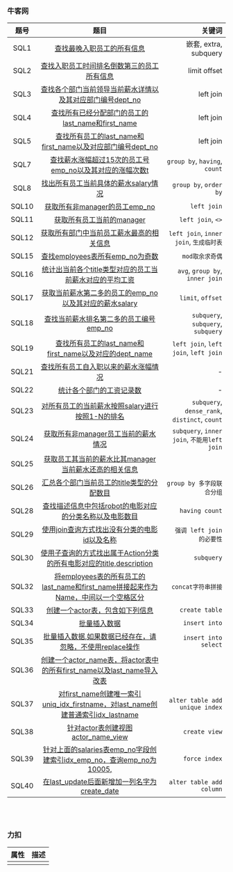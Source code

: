### 牛客网
| 题号 | 题目 | 关键词 |
| :---: | :---: | ---: |
|SQL1|[查找最晚入职员工的所有信息](../orm-examples/nowcoder/SQL1/tests.py#L10)| 嵌套, extra, subquery |
|SQL2|[查找入职员工时间排名倒数第三的员工所有信息](../orm-examples/nowcoder/SQL2/tests.py#L10)| limit offset |
|SQL3|[查找各个部门当前领导当前薪水详情以及其对应部门编号dept_no](../orm-examples/nowcoder/SQL3/tests.py#L8)| left join |
|SQL4|[查找所有已经分配部门的员工的last_name和first_name](../orm-examples/nowcoder/SQL4/README.md)| left join |
|SQL5|[查找所有员工的last_name和first_name以及对应部门编号dept_no](../orm-examples/nowcoder/SQL5/README.md)| left join |
|SQL7|[查找薪水涨幅超过15次的员工号emp_no以及其对应的涨幅次数t](../orm-examples/nowcoder/SQL7/tests.py#L10)| `group by`, `having`, `count` |
|SQL8|[找出所有员工当前具体的薪水salary情况](../orm-examples/nowcoder/SQL8/README.md)| `group by`, `order by` |
|SQL10|[获取所有非manager的员工emp_no](../orm-examples/nowcoder/SQL10/README.md)| `left join` |
|SQL11|[获取所有员工当前的manager](../orm-examples/nowcoder/SQL11/README.md)| `left join`, `<>` |
|SQL12|[获取所有部门中当前员工薪水最高的相关信息](../orm-examples/nowcoder/SQL12/README.md)| `left join`, `inner join`, `生成临时表` |
|SQL15|[查找employees表所有emp_no为奇数](../orm-examples/nowcoder/SQL15/README.md)| `mod取余求奇偶` |
|SQL16|[统计出当前各个title类型对应的员工当前薪水对应的平均工资](../orm-examples/nowcoder/SQL16/README.md)| `avg`, `group by`, `inner join` |
|SQL17|[获取当前薪水第二多的员工的emp_no以及其对应的薪水salary](../orm-examples/nowcoder/SQL17/README.md)| `limit`, `offset` |
|SQL18|[查找当前薪水排名第二多的员工编号emp_no](../orm-examples/nowcoder/SQL18/README.md)| `subquery`, `subquery`, `subquery` |
|SQL19|[查找所有员工的last_name和first_name以及对应的dept_name](../orm-examples/nowcoder/SQL19/README.md)| `left join`, `left join`, `left join` |
|SQL21|[查找所有员工自入职以来的薪水涨幅情况](../orm-examples/nowcoder/SQL21/README.md)| - |
|SQL22|[统计各个部门的工资记录数](../orm-examples/nowcoder/SQL22/README.md)| - |
|SQL23|[对所有员工的当前薪水按照salary进行按照1-N的排名](../orm-examples/nowcoder/SQL23/README.md)| `subquery`, `dense_rank`, `distinct`, `count` |
|SQL24|[获取所有非manager员工当前的薪水情况](../orm-examples/nowcoder/README.md#SQL24)| `subquery`, `inner join`, `不能用left join` |
|SQL25|[获取员工其当前的薪水比其manager当前薪水还高的相关信息](../orm-examples/nowcoder/README.md#SQL25)|  |
|SQL26|[汇总各个部门当前员工的title类型的分配数目](../orm-examples/nowcoder/README.md#SQL26)| `group by 多字段联合分组` |
|SQL28|[查找描述信息中包括robot的电影对应的分类名称以及电影数目](../orm-examples/nowcoder/README.md#SQL28)| `having count` |
|SQL29|[使用join查询方式找出没有分类的电影id以及名称](../orm-examples/nowcoder/README.md#SQL29)| `强调 left join 的必要性` |
|SQL30|[使用子查询的方式找出属于Action分类的所有电影对应的title,description](../orm-examples/nowcoder/README.md#SQL30)| `subquery` |
|SQL32|[将employees表的所有员工的last_name和first_name拼接起来作为Name，中间以一个空格区分](../orm-examples/nowcoder/README.md#SQL32)| `concat字符串拼接` |
|SQL33|[创建一个actor表，包含如下列信息](../orm-examples/nowcoder/README.md#SQL33)| `create table` |
|SQL34|[批量插入数据](../orm-examples/nowcoder/README.md#SQL34)| `insert into` |
|SQL35|[批量插入数据,如果数据已经存在，请忽略，不使用replace操作](../orm-examples/nowcoder/README.md#SQL35)| `insert into select` |
|SQL36|[创建一个actor_name表，将actor表中的所有first_name以及last_name导入改表](../orm-examples/nowcoder/README.md#SQL36)|  |
|SQL37|[对first_name创建唯一索引uniq_idx_firstname，对last_name创建普通索引idx_lastname](../orm-examples/nowcoder/README.md#SQL37)| `alter table add unique index`  |
|SQL38|[针对actor表创建视图actor_name_view](../orm-examples/nowcoder/README.md#SQL38)| `create view` |
|SQL39|[针对上面的salaries表emp_no字段创建索引idx_emp_no，查询emp_no为10005,](../orm-examples/nowcoder/README.md#SQL39)| `force index` |
|SQL40|[在last_update后面新增加一列名字为create_date](../orm-examples/nowcoder/README.md#SQL40)| `alter table add column` |




&nbsp;  
&nbsp;   
### 力扣
| 属性 | 描述 |
|---| :---: |
|||